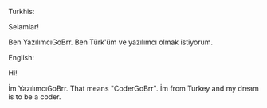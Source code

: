 Turkhis:


Selamlar!

Ben YazılımcıGoBrr.
Ben Türk'üm ve yazılımcı olmak istiyorum.

English:

Hi!

İm YazılımcıGoBrr. That means "CoderGoBrr".
İm from Turkey and my dream is to be a coder.

